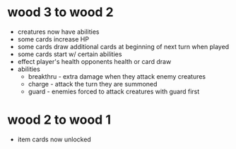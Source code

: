 # wood 3 to wood 2

- creatures now have abilities
- some cards increase HP
- some cards draw additional cards at beginning of next turn when played
- some cards start w/ certain abilities
- effect player's health opponents health or card draw
- abilities
  - breakthru - extra damage when they attack enemy creatures
  - charge - attack the turn they are summoned
  - guard - enemies forced to attack creatures with guard first

# wood 2 to wood 1

- item cards now unlocked

